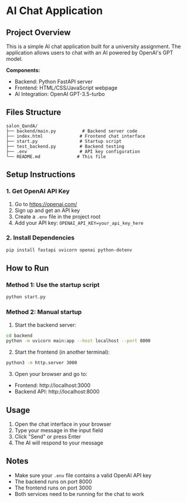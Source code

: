 # AI Chat Application

## Project Overview

This is a simple AI chat application built for a university assignment. The application allows users to chat with an AI powered by OpenAI's GPT model.

**Components:**
- Backend: Python FastAPI server
- Frontend: HTML/CSS/JavaScript webpage
- AI Integration: OpenAI GPT-3.5-turbo

## Files Structure

```
salon_QandA/
├── backend/main.py          # Backend server code
├── index.html              # Frontend chat interface
├── start.py                # Startup script
├── test_backend.py         # Backend testing
├── .env                    # API key configuration
└── README.md              # This file
```

## Setup Instructions

### 1. Get OpenAI API Key
1. Go to https://openai.com/
2. Sign up and get an API key
3. Create a `.env` file in the project root
4. Add your API key: `OPENAI_API_KEY=your_api_key_here`

### 2. Install Dependencies
```bash
pip install fastapi uvicorn openai python-dotenv
```

## How to Run

### Method 1: Use the startup script
```bash
python start.py
```

### Method 2: Manual startup
1. Start the backend server:
```bash
cd backend
python -m uvicorn main:app --host localhost --port 8000
```

2. Start the frontend (in another terminal):
```bash
python3 -m http.server 3000
```

3. Open your browser and go to:
- Frontend: http://localhost:3000
- Backend API: http://localhost:8000

## Usage

1. Open the chat interface in your browser
2. Type your message in the input field
3. Click "Send" or press Enter
4. The AI will respond to your message

## Notes

- Make sure your `.env` file contains a valid OpenAI API key
- The backend runs on port 8000
- The frontend runs on port 3000
- Both services need to be running for the chat to work 